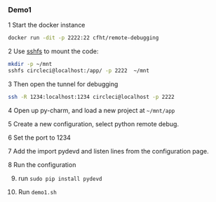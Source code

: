 
### Demo1
1 Start the docker instance

```bash
docker run -dit -p 2222:22 cfht/remote-debugging
```
2 Use [sshfs](sshfs-project) to mount the code:

```bash
mkdir -p ~/mnt
sshfs circleci@localhost:/app/ -p 2222  ~/mnt
```

3 Then open the tunnel for debugging
```bash
ssh -R 1234:localhost:1234 circleci@localhost -p 2222
```

4 Open up py-charm, and load a new project at `~/mnt/app`

5 Create a new configuration, select python remote debug.

6 Set the port to 1234

7 Add the import pydevd and listen lines from the configuration page.

8 Run the configuration

9. run `sudo pip install pydevd`

10. Run `demo1.sh`



[sshfs-project]: https://github.com/libfuse/sshfs
